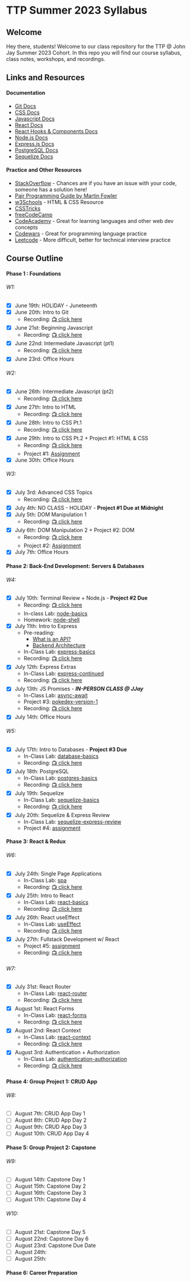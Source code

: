 # TTP Summer 2023 Syllabus

## Welcome

Hey there, students! Welcome to our class repository for the TTP @ John Jay Summer 2023 Cohort. In this repo you will find our course syllabus, class notes, workshops, and recordings.

## Links and Resources

#### Documentation

- [Git Docs](https://git-scm.com/doc)
- [CSS Docs](https://developer.mozilla.org/en-US/docs/Web/CSS)
- [Javascript Docs](https://developer.mozilla.org/en-US/docs/Web/JavaScript)
- [React Docs](https://react.dev/learn)
- [React Hooks & Components Docs](https://react.dev/reference/react)
- [Node.js Docs](https://nodejs.org/en/docs)
- [Express.js Docs](https://expressjs.com/en/4x/api.html)
- [PostgreSQL Docs](https://www.postgresql.org/docs/15/index.html)
- [Sequelize Docs](https://sequelize.org/docs/v6/)

#### Practice and Other Resources

- [StackOverflow](https://stackoverflow.com/) - Chances are if you have an issue with your code, someone has a solution here!
- [Pair Programming Guide by Martin Fowler](https://martinfowler.com/articles/on-pair-programming.html)
- [w3Schools](https://www.w3schools.com/) - HTML & CSS Resource
- [CSSTricks](https://css-tricks.com/)
- [freeCodeCamp](https://www.freecodecamp.org/)
- [CodeAcademy](https://www.codecademy.com/) - Great for learning languages and other web dev concepts
- [Codewars](https://codewars.com) - Great for programming language practice
- [Leetcode](https://leetcode.com) - More difficult, better for technical interview practice

## Course Outline

#### Phase 1 : Foundations

###### W1:

- [x] June 19th: HOLIDAY - Juneteenth
- [x] June 20th: Intro to Git
  - Recording: [📺 click here](https://jjay-cuny.zoom.us/rec/share/MwJQQ9yyWfHE2yuWPVscSBfz-UDdY_TORl79-sWI273U8iOo_W6XwnLwOVRS5rUl.ClF5MKqL2Qwczcsq)
- [x] June 21st: Beginning Javascript
  - Recording: [📺 click here](https://jjay-cuny.zoom.us/rec/share/8x9MhbVw-6cnuLjyN1JVqQkvW7rDm8UPrVoMUP4SP0RoeYqIfETTeaeWUj0YQH_j.RkgRR6Jke7h3OB5t)
- [x] June 22nd: Intermediate Javascript (pt1)
  - Recording: [📺 click here](https://jjay-cuny.zoom.us/rec/share/ZRBq8sBtCfI-R73aoFdN-CgYdZOrDGXTmw4ErHYb35p1us-lCwYNgJm58L5Otkxe.0C9aKzkTbtCikJw0)
- [x] June 23rd: Office Hours

###### W2:

- [x] June 26th: Intermediate Javascript (pt2)
  - Recording: [📺 click here](https://jjay-cuny.zoom.us/rec/share/l-fiYE3aPLYFvEnMCSfiOPpkaUbZQhV2BanRWik_ezFhklZgZgEaJ8qaWC9hPGN_.xGM1NYZ4_9JVTSzA)
- [x] June 27th: Intro to HTML
  - Recording: [📺 click here](https://jjay-cuny.zoom.us/rec/share/WgZqQ7zC-c5-Lvp_lG5tY66zpZpCjCRaeTXKwhK-cFVO6mdlaR18GchJZSEg5w.vcho2P1Pdiu4Em-Y)
- [x] June 28th: Intro to CSS Pt.1
  - Recording: [📺 click here](https://jjay-cuny.zoom.us/rec/share/J96-fTpn6GgPrDZyTf22l0-aOP2Mb1CSF6Pki9QgYZgVZsj90um1-3Ks3fCDd65B.-ksOlQXtzCthCMa3)
- [x] June 29th: Intro to CSS Pt.2 + Project #1: HTML & CSS
  - Recording: [📺 click here](https://jjay-cuny.zoom.us/rec/share/I3w3qAj9mpZI7TC-zxqGlc6oqRwKK_d6TplEo83tfVyqV299toa3cD643rE6KRM0.pJbpxi-zVMYnF0bV)
  - Project #1: [Assignment](https://github.com/se7en-illa/TTP-Summer-2023/blob/main/00_Foundations/03_CSS/Project%231/Project%231.md)
- [x] June 30th: Office Hours

###### W3:

- [x] July 3rd: Advanced CSS Topics
  - Recording: [📺 click here](https://jjay-cuny.zoom.us/rec/share/_jzeyB82OE6JBgZ-kr5nZIbW_pINs7PGE-G3CU0PkVh3guWZdUHmS-JVpbh7fubt.E-FSPooPR9NvLzPg)
- [x] July 4th: NO CLASS - HOLIDAY - **Project #1 Due at Midnight**
- [x] July 5th: DOM Manipulation 1
  - Recording: [📺 click here](https://jjay-cuny.zoom.us/rec/share/3znwFSQAB9v49Tcdwk5V5wb2ayexkjyjFzeJcC0Dhnd0COupU8CgH3NmolYB1gcN.cH2yDF_LumeaQWrk)
- [x] July 6th: DOM Manipulation 2 + Project #2: DOM
  - Recording: [📺 click here](https://jjay-cuny.zoom.us/rec/share/WBcu0L5CmCsgOU9owp72tHlw6QIs6zsUDhVpdTSfR33omu1xKKddRuP82w7zppic.de6JW7y9_dHUMJpl)
  - Project #2: [Assignment](https://github.com/se7en-illa/TTP-Summer-2023/blob/main/00_Foundations/04_DOM/Project%232/Project%232.md)
- [x] July 7th: Office Hours

#### Phase 2: Back-End Development: Servers & Databases

###### W4:

- [x] July 10th: Terminal Review + Node.js - **Project #2 Due**
  - Recording: [📺 click here](https://jjay-cuny.zoom.us/rec/share/LQUlR0HlszNG98dNgRb40LYI66DWSLl5g_KUs9wJ60ZM1m5B6BEQ2uFYF4zhrRUf.oZCp2SYexZxFQfhE)
  - In-class Lab: [node-basics](https://github.com/se7en-illa/TTP-Summer-2023/blob/main/01_Backend/00_Node/lab/node-basics/assignment.md)
  - Homework: [node-shell](https://github.com/se7en-illa/TTP-Summer-2023/blob/main/01_Backend/00_Node/lab/node-shell/assignment.md)
- [x] July 11th: Intro to Express
  - Pre-reading:
    - [What is an API?](https://www.youtube.com/watch?v=tgbRY96q-KM)
    - [Backend Architecture](https://www.codecademy.com/article/back-end-architecture)
  - In-Class Lab: [express-basics](https://github.com/se7en-illa/TTP-Summer-2023/blob/main/01_Backend/01_Express/lab/express-basics/assignment.md)
  - Recording: [📺 click here](https://youtu.be/UR9HCXy2fX0)
- [x] July 12th: Express Extras
  - In-Class Lab: [express-continued](https://github.com/se7en-illa/TTP-Summer-2023/blob/main/01_Backend/01_Express/lab/express-continued/assignment.md)
  - Recording: [📺 click here](https://jjay-cuny.zoom.us/rec/share/Ve230RZXDNdIqPBADflCMAgL9ScGlY0pGvZ1QWum8JM2FrvQ13LwdpWJUh9mLwRE.zHXqX1t9ZhS4oQ8J)
- [x] July 13th: JS Promises - **_IN-PERSON CLASS @ JJay_**
  - In-Class Lab: [async-await](https://github.com/se7en-illa/TTP-Summer-2023/blob/main/01_Backend/02_Promises/lab/assignment.md)
  - Project #3: [pokedex-version-1](https://github.com/se7en-illa/TTP-Summer-2023/blob/main/01_Backend/project-3/assignment.md)
  - Recording: [📺 click here]()
- [x] July 14th: Office Hours

###### W5:

- [x] July 17th: Intro to Databases - **Project #3 Due**
  - In-Class Lab: [database-basics](https://github.com/se7en-illa/TTP-Summer-2023/blob/main/01_Backend/03_Databases/lab/database-basics/assignment.md)
  - Recording: [📺 click here](https://jjay-cuny.zoom.us/rec/share/2M1Btt7Gy3bDYOagE4rYMh5cTOJ4IFM1XXPjAXhHeoCx9bzyXATOdi_IHXGyO3cu.QA743ffLP6KYaq0e)
- [x] July 18th: PostgreSQL
  - In-Class Lab: [postgres-basics](https://github.com/se7en-illa/TTP-Summer-2023/blob/main/01_Backend/03_Databases/lab/postgres-basics/assignment.md)
  - Recording: [📺 click here](https://jjay-cuny.zoom.us/rec/share/BMPzjDcLCENWtCOO9-xoi1_4K4UrMKBnRe6IQQF7ajiCt27kYPimw0kZCSrcpev4.3ibb5YoPiJg0r-Gy)
- [x] July 19th: Sequelize
  - In-Class Lab: [sequelize-basics](https://github.com/se7en-illa/TTP-Summer-2023/blob/main/01_Backend/03_Databases/sequelize-basics/lab/assignment.md)
  - Recording: [📺 click here](https://jjay-cuny.zoom.us/rec/share/WoK1BkA2IFmixUAE-hkj4Jt8GCm3y_YxuA_EZde3OqTbq-Rsq4lUw5af9oXNZ_sR.pOeMMMMwa9OF-8i4)
- [x] July 20th: Sequelize & Express Review
  - In-Class Lab: [sequelize-express-review](https://github.com/se7en-illa/TTP-Summer-2023/blob/main/01_Backend/03_Databases/review/lab/assignment.md)
  - Project #4: [assignment](https://github.com/se7en-illa/TTP-Summer-2023/blob/main/01_Backend/project-4/assignment.md)

#### Phase 3: React & Redux

###### W6:

- [x] July 24th: Single Page Applications
  - In-Class Lab: [spa](https://github.com/se7en-illa/TTP-Summer-2023/blob/main/02_Frontend/00_Single_Page_Applications/lab/assignment.md)
  - Recording: [📺 click here](https://jjay-cuny.zoom.us/rec/share/MD8pA1AN2dWjw1Wvg9dQhVjA3D50WfFYi7ZzgbM4U3OR2u2NtxSwYr1WegghAeKl.dC3D5qTmXxiFZXeB)
- [x] July 25th: Intro to React
  - In-Class Lab: [react-basics](https://github.com/se7en-illa/TTP-Summer-2023/blob/main/02_Frontend/01_ReactJS/lab/assignment.md)
  - Recording: [📺 click here](https://jjay-cuny.zoom.us/rec/share/JVVSn3EZiccpDXdHTG9aWTfl3TQKUv9MthhMYbQld5VF8OzOs56ezZhaE8ISULkj.FfdXW_KWgXm21OQn)
- [x] July 26th: React useEffect
  - In-Class Lab: [useEffect](https://github.com/se7en-illa/TTP-Summer-2023/blob/main/02_Frontend/02_useEffect/lab/assignment.md)
  - Recording: [📺 click here](https://jjay-cuny.zoom.us/rec/share/RFdI1dj2zVPgQhEqt9cZ9Nh2AQ99gKLPQPixU9EpDCGnQ05jOR6p9HZdCWFGCWYA.089rHb8pnfVdotIJ)
- [x] July 27th: Fullstack Development w/ React
  - Project #5: [assignment](https://github.com/se7en-illa/TTP-Summer-2023/blob/main/02_Frontend/project-5/assignment.md)
  - Recording: [📺 click here](https://jjay-cuny.zoom.us/rec/share/aeYxNUe98l0I4FO6bX120qMRViI1p9B9PbWHWP3FAPEEK52dizF1Ri-rw1SAT_Au.y9cF73ngGYC2ABt1)

###### W7:

- [x] July 31st: React Router
  - In-Class Lab: [react-router](https://github.com/se7en-illa/TTP-Summer-2023/blob/main/02_Frontend/04_React_Router/lab/assignment.md)
  - Recording: [📺 click here](https://jjay-cuny.zoom.us/rec/share/qhb5UxbgdlIU_8HkGej8F06MenxLLnJs60p_6eKIabGfH-NNGCBMU3Jua6YgOTud.gHdRxUuG2BURojW9)
- [x] August 1st: React Forms
  - In-Class Lab: [react-forms](https://github.com/se7en-illa/TTP-Summer-2023/blob/main/02_Frontend/05_React_Forms/lab/assignment.md)
  - Recording: [📺 click here](https://jjay-cuny.zoom.us/rec/share/ukRXOG3QEULZO2g2rVxZkR-TvCY_Z6gtGCJXCcrZhRBb0potRtPIslRQCsicoXmp.BAZfb08JHM9Bzzn-)
- [x] August 2nd: React Context
  - In-Class Lab: [react-context](https://github.com/se7en-illa/TTP-Summer-2023/blob/main/02_Frontend/06_React_Context/lab/assignment.md)
  - Recording: [📺 click here](https://jjay-cuny.zoom.us/rec/share/W5RCTI5TmX6qvtsPU2GrHy0K6oVfs7QvImOVru5y1m99scnqxFkoC1GfA1NJ1Ngy.oC7qz0FEbI2Dn3c8)
- [x] August 3rd: Authentication + Authorization
  - In-Class Lab: [authentication-authorization](https://github.com/se7en-illa/TTP-Summer-2023/blob/main/02_Frontend/07_Authentication/lab/assignment.md)
  - Recording: [📺 click here](https://jjay-cuny.zoom.us/rec/share/fhabuHWtsPRMWX71B6z0nlT4wM_jqb5AmWLHNsJyMpghGQQa59MzsAoHuq2C2vYl.vH8t5O5RRzKk76R7)

#### Phase 4: Group Project 1: CRUD App

###### W8:

- [ ] August 7th: CRUD App Day 1
- [ ] August 8th: CRUD App Day 2
- [ ] August 9th: CRUD App Day 3
- [ ] August 10th: CRUD App Day 4

#### Phase 5: Group Project 2: Capstone

###### W9:

- [ ] August 14th: Capstone Day 1
- [ ] August 15th: Capstone Day 2
- [ ] August 16th: Capstone Day 3
- [ ] August 17th: Capstone Day 4

###### W10:

- [ ] August 21st: Capstone Day 5
- [ ] August 22nd: Capstone Day 6
- [ ] August 23rd: Capstone Due Date
- [ ] August 24th:
- [ ] August 25th:

#### Phase 6: Career Preparation
